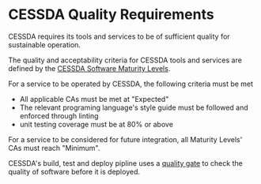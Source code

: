 # CESSDA Quality Requirements

CESSDA requires its tools and services to be of sufficient quality for sustainable operation.

The quality and acceptability criteria for CESSDA tools and services are defined by the [CESSDA Software Maturity Levels](./SoftwareMaturityLevels/CESSDA_Software_Maturity_Levels.md).

For a service to be operated by CESSDA, the following criteria must be met

* All applicable CAs must be met at "Expected"
* The relevant programing language's style guide must be followed and enforced through linting
* unit testing coverage must be at 80% or above

For a service to be considered for future integration, all Maturity Levels' CAs must reach "Minimum".

CESSDA's build, test and deploy pipline uses a [quality gate](quality_gate.md) to check the quality of software before it is deployed.
